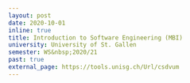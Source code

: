 ```yaml
---
layout: post
date: 2020-10-01
inline: true
title: Introduction to Software Engineering (MBI)
university: University of St. Gallen
semester: WS&nbsp;2020/21
past: true
external_page: https://tools.unisg.ch/Url/csdvum
---
```

